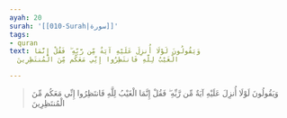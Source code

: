 ```yaml
---
ayah: 20
surah: '[[010-Surah|سورة]]'
tags:
- quran
text: وَيَقُولُونَ لَوْلَا أُنزِلَ عَلَيْهِ آيَةٌ مِّن رَّبِّهِ ۖ فَقُلْ إِنَّمَا
  الْغَيْبُ لِلَّهِ فَانتَظِرُوا إِنِّي مَعَكُم مِّنَ الْمُنتَظِرِينَ

---
```

> وَيَقُولُونَ لَوْلَا أُنزِلَ عَلَيْهِ آيَةٌ مِّن رَّبِّهِ ۖ فَقُلْ إِنَّمَا الْغَيْبُ لِلَّهِ فَانتَظِرُوا إِنِّي مَعَكُم مِّنَ الْمُنتَظِرِينَ
